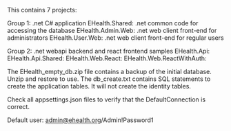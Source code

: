 This contains 7 projects:

Group 1: .net C# application
EHealth.Shared: .net common code for accessing the database
EHealth.Admin.Web: .net web client front-end for administrators
EHealth.User.Web: .net web client front-end for regular users

Group 2: .net webapi backend and react frontend samples
EHealth.Api: 
EHealth.Api.Shared: 
EHealth.Web.React: 
EHealth.Web.ReactWithAuth: 

The EHealth_empty_db.zip file contains a backup of the initial database. Unzip and restore to use.
The db_create.txt contains SQL statements to create the application tables.  It will not create the identity tables.

Check all appsettings.json files to verify that the DefaultConnection is correct.

Default user: admin@ehealth.org/Admin!Password1
